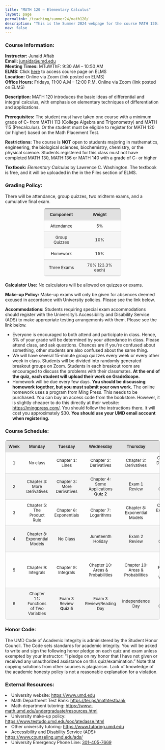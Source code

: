 ```yaml
---
title: "MATH 120 – Elementary Calculus"
layout: page
permalink: /teaching/summer24/math120/
description: "This is the Summer 2024 webpage for the course MATH 120: Elementary Calculus."
nav: false
---
```


### Course Information:

**Instructor:** Junaid Aftab  
**Email:** [junaida@umd.edu](mailto:junaida@umd.edu)   
**Meeting Times:** MTuWThF: 9:30 AM – 10:50 AM   
**ELMS:** Click [here](https://umd.instructure.com/courses/1373442) to access course page on ELMS  	   
**Location:** Online via Zoom (link posted on ELMS)  
**Office Hours:** Fridays, 11:00 A.M – 12:00 P.M. Online via Zoom (link posted on ELMS)  


**Description:**  MATH 120 introduces the basic ideas of differential and integral calculus, with emphasis on elementary techniques of differentiation and applications.

**Prerequisites:** The student must have taken one course with a minimum grade of C- from MATH 113 (College Algebra and Trigonometry) and MATH 115 (Precalculus). Or the student must be eligible to register for MATH 120 (or higher) based on the Math Placement Test.

**Restrictions:**  The course is **NOT** open to students majoring in mathematics, engineering, the biological sciences, biochemistry, chemistry, or the physical science. Students registered for this class must not have completed MATH 130, MATH 136 or MATH 140 with a grade of C- or higher

**Textbook:**  *Elementary Calculus* by Lawrence C. Washington. The textbook is free, and it will be uploaded in the in the Files section of ELMS.

### Grading Policy:

There will be attendance, group quizzes, two midterm exams, and a cumulative final exam. 


<table class="grading-table">
  <thead>
    <tr>
      <th>Component</th>
      <th>Weight</th>
    </tr>
  </thead>
  <tbody>
    <tr>
      <td>Attendance</td>
      <td>5%</td>
    </tr>
    <tr>
      <td>Group Quizzes</td>
      <td>10%</td>
    </tr>
    <tr>
      <td>Homework</td>
      <td>15%</td>
    </tr>
    <tr>
      <td>Three Exams</td>
      <td>70% (23.3% each)</td>
    </tr>
  </tbody>
</table>

<style>
.grading-table {
  width: 50%;
  margin: 0 auto 1.5em;
  border-collapse: collapse;
  text-align: center;
  font-size: 0.95em;
  border: 1px solid var(--table-border);
  border-radius: 6px;
  overflow: hidden;
}

.grading-table th,
.grading-table td {
  padding: 10px;
  border-bottom: 1px solid var(--table-border);
}

/* header row */
.grading-table th {
  background: color-mix(in srgb, currentColor 12%, transparent);
  font-weight: 600;
}

/* alternating rows */
.grading-table tr:nth-child(even) {
  background: color-mix(in srgb, currentColor 3%, transparent);
}

/* hover effect */
.grading-table tr:hover {
  background: color-mix(in srgb, currentColor 7%, transparent);
}

/* links (if any) */
.grading-table a {
  color: var(--global-theme-color);
  font-weight: 600;
  text-decoration: none;
}

.grading-table a:hover {
  text-decoration: underline;
}

/* light mode defaults */
:root {
  --table-border: #d0d0d0;
}

/* dark mode overrides */
@media (prefers-color-scheme: dark) {
  :root {
    --table-border: #444;
  }
}
</style>



**Calculator Use:** No calculators will be allowed on quizzes or exams.

**Make-up Policy:** Make-up exams will only be given for absences deemed excused in accordance with University policies. Please see the link below.

**Accommodations:** Students requiring special exam accommodations should register with the University’s Accessibility and Disability Service (ADS) to make appropriate testing arrangements with them. Please see the link below.


<ul>
  <li>
    Everyone is encouraged to both attend and participate in class. 
    Hence, 5% of your grade will be determined by your attendance in class.
    Please attend class, and ask questions. Chances are if you're confused about something, other students are also confused about the same thing.
  </li>
  <li>
    We will have several 15-minute group quizzes every week or every other week in class. Students will be divided into randomly generated breakout groups on Zoom. 
    Students in each breakout room are encouraged to discuss the problems with their classmates. 
    <strong>At the end of the quiz, each student will upload their work on GradeScope.</strong>
  </li>
  <li>
    Homework will be due every few days. 
    <strong>You should be discussing homework together, but you must submit your own work.</strong> 
    The online homework uses a program from Ming Press. This needs to be purchased. You can buy an access code from the bookstore. However, it is slightly cheaper to do this directly at their website: 
    <a href="https://mingpress.com/" target="_blank">https://mingpress.com/</a>. 
    You should follow the instructions there. It will cost you approximately $30.  
    <strong>You should use your UMD email account when registering.</strong>
  </li>
</ul>


### Course Schedule:

<table class="schedule-table">
  <thead>
    <tr>
      <th>Week</th>
      <th>Monday</th>
      <th>Tuesday</th>
      <th>Wednesday</th>
      <th>Thursday</th>
      <th>Friday</th>
    </tr>
  </thead>
  <tbody>
    <tr>
      <td>1</td>
      <td>No class</td>
      <td>Chapter 1: Lines</td>
      <td>Chapter 2: Derivatives</td>
      <td>Chapter 2: Derivatives</td>
      <td>Chapter 2: Derivatives<br><strong><a href="/assets/teaching/summer24/Quiz1.pdf">Quiz 1</a></strong></td>
    </tr>
    <tr>
      <td>2</td>
      <td>Chapter 3: More Derivatives</td>
      <td>Chapter 3: More Derivatives</td>
      <td>Chapter 4: Some Applications<br><strong><a href="/assets/teaching/summer24/Quiz2.pdf">Quiz 2</a></strong></td>
      <td>Exam 1 Review</td>
      <td><strong><a href="/assets/teaching/summer24/Exam1.pdf">Exam 1</a></strong><br>Covers Chapters 1-4</td>
    </tr>
    <tr>
      <td>3</td>
      <td>Chapter 5: The Product Rule</td>
      <td>Chapter 6: Exponentials</td>
      <td>Chapter 7: Logarithms</td>
      <td>Chapter 8: Exponential Models</td>
      <td>Chapter 8: Exponential Models<br><strong><a href="/assets/teaching/summer24/Quiz3.pdf">Quiz 3</a></strong></td>
    </tr>
    <tr>
      <td>4</td>
      <td>Chapter 8: Exponential Models</td>
      <td>No Class</td>
      <td>Juneteenth Holiday</td>
      <td>Exam 2 Review</td>
      <td><strong><a href="/assets/teaching/summer24/Exam2.pdf">Exam 2</a></strong><br>Covers Chapters 5-8</td>
    </tr>
    <tr>
      <td>5</td>
      <td>Chapter 9: Integrals</td>
      <td>Chapter 9: Integrals</td>
      <td>Chapter 10: Areas & Probabilities</td>
      <td>Chapter 10: Areas & Probabilities</td>
      <td>Chapter 11: Functions of Two Variables<br><strong><a href="/assets/teaching/summer24/Quiz4.pdf">Quiz 4</a></strong></td>
    </tr>
    <tr>
      <td>6</td>
      <td>Chapter 11: Functions of Two Variables</td>
      <td>Exam 3 Review<br><strong><a href="/assets/teaching/summer24/Quiz5.pdf">Quiz 5</a></strong></td>
      <td>Exam 3 Review/Reading Day</td>
      <td>Independence Day</td>
      <td><strong><a href="/assets/teaching/summer24/Exam3.pdf">Exam 3</a></strong><br>Covers Chapters 9-11</td>
    </tr>
  </tbody>
</table>

<style>
.schedule-table {
  width: 100%;
  border-collapse: collapse;
  margin: 1.5em 0;
  font-size: 0.95em;
  text-align: center;
  border: 1px solid var(--table-border);
  border-radius: 6px;
  overflow: hidden;
}

.schedule-table th,
.schedule-table td {
  padding: 10px;
  border-bottom: 1px solid var(--table-border);
}

/* header row */
.schedule-table th {
  background: color-mix(in srgb, currentColor 12%, transparent);
  font-weight: 600;
}

/* alternating rows */
.schedule-table tr:nth-child(even) {
  background: color-mix(in srgb, currentColor 3%, transparent);
}

/* hover effect */
.schedule-table tr:hover {
  background: color-mix(in srgb, currentColor 7%, transparent);
}

/* links */
.schedule-table a {
  color: var(--global-theme-color);
  font-weight: 600;
  text-decoration: none;
}

.schedule-table a:hover {
  text-decoration: underline;
}

/* light mode defaults */
:root {
  --table-border: #d0d0d0;
}

/* dark mode overrides */
@media (prefers-color-scheme: dark) {
  :root {
    --table-border: #444;
  }
}
</style>





### Honor Code:

The UMD Code of Academic Integrity is administered by the Student Honor Council. The Code  sets standards for academic integrity.  You will be asked to write and sign the following honor pledge on each quiz  and exam unless exempted by your instructor: “I pledge on my honor that I have not given or received any unauthorized assistance on this quiz/examination.”  Note that copying solutions from other sources is plagiarism. Lack of knowledge of the academic honesty policy is not a reasonable explanation for a violation.


### External Resources: 
  <li>University website: <a href="https://www.umd.edu" target="_blank">https://www.umd.edu</a></li>
  <li>Math Department Test Bank: <a href="https://ter.ps/mathtestbank" target="_blank">https://ter.ps/mathtestbank</a></li>
  <li>Math department tutoring: <a href="https://www-math.umd.edu/undergraduate/resources.html" target="_blank">https://www-math.umd.edu/undergraduate/resources.html</a></li>
  <li>University make-up policy: <a href="https://www.testudo.umd.edu/soc/atedasse.html" target="_blank">https://www.testudo.umd.edu/soc/atedasse.html</a></li>
  <li>Other university tutoring: <a href="https://www.tutoring.umd.edu" target="_blank">https://www.tutoring.umd.edu</a></li>
  <li>Accessibility and Disability Service (ADS): <a href="https://www.counseling.umd.edu/ads/" target="_blank">https://www.counseling.umd.edu/ads/</a></li>
  <li>University Emergency Phone Line: <a href="tel:301-405-7669">301-405-7669</a></li>

